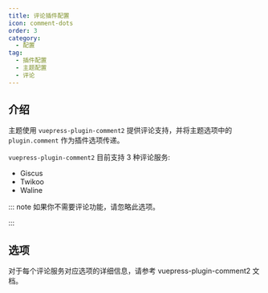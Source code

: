 ```yaml
---
title: 评论插件配置
icon: comment-dots
order: 3
category:
  - 配置
tag:
  - 插件配置
  - 主题配置
  - 评论
---
```


## 介绍

主题使用 `vuepress-plugin-comment2` 提供评论支持，并将主题选项中的 `plugin.comment` 作为插件选项传递。

`vuepress-plugin-comment2` 目前支持 3 种评论服务:

- Giscus
- Twikoo
- Waline

::: note 如果你不需要评论功能，请忽略此选项。

:::

## 选项

对于每个评论服务对应选项的详细信息，请参考 <ProjectLink name="comment2" path="/zh/config/">vuepress-plugin-comment2 文档</ProjectLink>。
